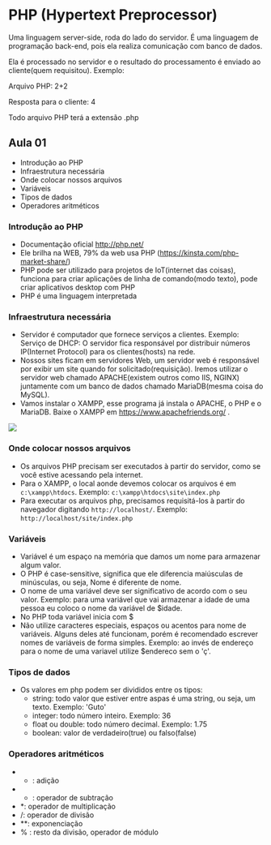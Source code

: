 # PHP (Hypertext Preprocessor)
Uma linguagem server-side, roda do lado do servidor. É uma linguagem de programação back-end, pois ela realiza comunicação com banco de dados. 

Ela é processado no servidor e o resultado do processamento é enviado ao cliente(quem requisitou). Exemplo:

Arquivo PHP: 2+2

Resposta para o cliente: 4

Todo arquivo PHP terá a extensão .php

## Aula 01
 - Introdução ao PHP
 - Infraestrutura necessária
 - Onde colocar nossos arquivos
 - Variáveis
 - Tipos de dados
 - Operadores aritméticos

### Introdução ao PHP
- Documentação oficial http://php.net/
- Ele brilha na WEB, 79% da web usa PHP (https://kinsta.com/php-market-share/)
- PHP pode ser utilizado para projetos de IoT(internet das coisas), funciona para criar aplicações de linha de comando(modo texto), pode criar aplicativos desktop com PHP
- PHP é uma linguagem interpretada

### Infraestrutura necessária
- Servidor é computador que fornece serviços a clientes. Exemplo: Serviço de DHCP: O servidor fica responsável por distribuir números IP(Internet Protocol) para os clientes(hosts) na rede.
- Nossos sites ficam em servidores Web, um servidor web é responsável por exibir um site quando for solicitado(requisição). Iremos utilizar o servidor web chamado APACHE(existem outros como IIS, NGINX) juntamente com um banco de dados chamado MariaDB(mesma coisa do MySQL). 
- Vamos instalar o XAMPP, esse programa já instala o APACHE, o PHP e o MariaDB. Baixe o XAMPP em https://www.apachefriends.org/ . 

![](xampp.PNG)

### Onde colocar nossos arquivos
- Os arquivos PHP precisam ser executados à partir do servidor, como se você estive acessando pela internet.
- Para o XAMPP, o local aonde devemos colocar os arquivos é em `c:\xampp\htdocs`. Exemplo: `c:\xampp\htdocs\site\index.php`
- Para executar os arquivos php, precisamos requisitá-los à partir do navegador digitando `http://localhost/`. Exemplo: `http://localhost/site/index.php`

### Variáveis
- Variável é um espaço na memória que damos um nome para armazenar algum valor.
- O PHP é case-sensitive, significa que ele diferencia maiúsculas de minúsculas, ou seja, Nome é diferente de nome.
- O nome de uma variável deve ser significativo de acordo com o seu valor. Exemplo: para uma variável que vai armazenar a idade de uma pessoa eu coloco o nome da variável de $idade. 
- No PHP toda variável inicia com $
- Não utilize caracteres especiais, espaços ou acentos para nome de variáveis. Alguns deles até funcionam, porém é recomendado escrever nomes de variáveis de forma simples. Exemplo: ao invés de endereço para o nome de uma variavel utilize $endereco sem o 'ç'.


### Tipos de dados
- Os valores em php podem ser divididos entre os tipos:
    - string: todo valor que estiver entre aspas é uma string, ou seja, um texto. Exemplo: 'Guto'
    - integer: todo número inteiro. Exemplo: 36
    - float ou double: todo número decimal. Exemplo: 1.75
    - boolean: valor de verdadeiro(true) ou falso(false)

### Operadores aritméticos
- + : adição
- - : operador de subtração
- *: operador de multiplicação
- /: operador de divisão
- **: exponenciação
- % : resto da divisão, operador de módulo
